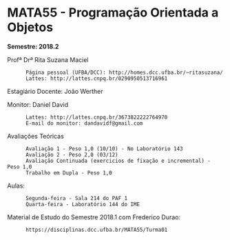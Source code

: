 # MATA55 - Programação Orientada a Objetos
**Semestre: 2018.2**

Profª Drª Rita Suzana Maciel 

          Página pessoal (UFBA/DCC): http://homes.dcc.ufba.br/~ritasuzana/
          Lattes: http://lattes.cnpq.br/0290950513716961

Estagiário Docente: João Werther

Monitor: Daniel David 

          Lattes: http://lattes.cnpq.br/3673822222764970
          E-mail do monitor: dandavidf@gmail.com

Avaliações Teóricas

          Avaliação 1 - Peso 1,0 (10/10) - No Laboratório 143
          Avaliação 2 - Peso 2,0 (03/12)
          Avaliação Continuada (exercicios de fixação e incremental) - Peso 1,0
          Trabalho em Dupla - Peso 1,0 

Aulas: 

          Segunda-feira - Sala 214 do PAF 1
          Quarta-feira - Laboratório 144 do IME

Material de Estudo do Semestre 2018.1 com Frederico Durao: 

          https://disciplinas.dcc.ufba.br/MATA55/Turma01
